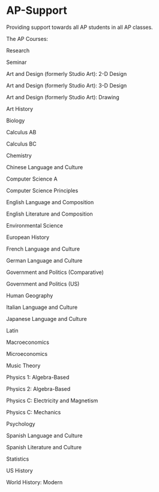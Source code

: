 # AP-Support
Providing support towards all AP students in all AP classes.

The AP Courses:

Research 
<p></p>

Seminar
<p></p>

Art and Design (formerly Studio Art): 2-D Design
<p></p>

Art and Design (formerly Studio Art): 3-D Design
<p></p>

Art and Design (formerly Studio Art): Drawing
<p></p>

Art History
<p></p>

Biology
<p></p>

Calculus AB
<p></p>

Calculus BC
<p></p>

Chemistry
<p></p>

Chinese Language and Culture
<p></p>

Computer Science A
<p></p>

Computer Science Principles
<p></p>

English Language and Composition
<p></p>

English Literature and Composition
<p></p>

Environmental Science
<p></p>

European History
<p></p>

French Language and Culture
<p></p>

German Language and Culture
<p></p>

Government and Politics (Comparative)
<p></p>

Government and Politics (US)
<p></p>

Human Geography
<p></p>

Italian Language and Culture
<p></p>

Japanese Language and Culture
<p></p>

Latin
<p></p>

Macroeconomics
<p></p>

Microeconomics
<p></p>

Music Theory
<p></p>

Physics 1: Algebra-Based
<p></p>

Physics 2: Algebra-Based
<p></p>

Physics C: Electricity and Magnetism
<p></p>

Physics C: Mechanics
<p></p>

Psychology
<p></p>

Spanish Language and Culture
<p></p>

Spanish Literature and Culture
<p></p>

Statistics
<p></p>

US History
<p></p>

World History: Modern
<p></p>
